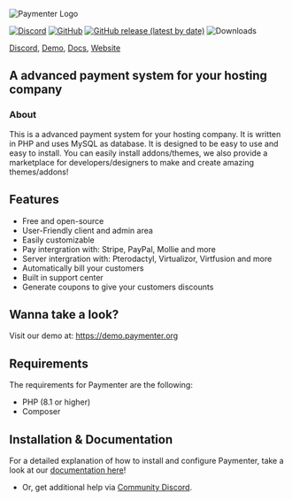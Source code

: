 ![Paymenter Logo](https://cdn.discordapp.com/attachments/935234707015229511/1028031007573680318/unknown.png)

[![Discord](https://img.shields.io/discord/882318291014651924.svg?logo=discord)](https://discord.gg/xB4UUT3XQg)
[![GitHub](https://img.shields.io/github/license/paymenter/paymenter)](https://github.com/Paymenter/paymenter/blob/master/LICENSE)
[![GitHub release (latest by date)](https://img.shields.io/github/v/release/paymenter/paymenter)](https://github.com/Paymenter/paymenter/releases)
![Downloads](https://img.shields.io/github/downloads/paymenter/paymenter/total)

[Discord](https://discord.gg/xB4UUT3XQg), [Demo](https://demo.paymenter.org), [Docs](https://paymenter.org/docs/intro), [Website](https://paymenter.org)

## A advanced payment system for your hosting company
### About

This is a advanced payment system for your hosting company. It is written in PHP and uses MySQL as database. It is designed to be easy to use and easy to install. You can easily install addons/themes, we also provide a marketplace for developers/designers to make and create amazing themes/addons!

## Features
- Free and open-source
- User-Friendly client and admin area
- Easily customizable
- Pay intergration with: Stripe, PayPal, Mollie and more
- Server intergration with: Pterodactyl, Virtualizor, Virtfusion and more
- Automatically bill your customers
- Built in support center
- Generate coupons to give your customers discounts

## Wanna take a look?
Visit our demo at: https://demo.paymenter.org

## Requirements
The requirements for Paymenter are the following:
- PHP (8.1 or higher)
- Composer

## Installation & Documentation
For a detailed explanation of how to install and configure Paymenter, take a look at our [documentation here](https://paymenter.org/docs/intro)!
- Or, get additional help via [Community Discord](https://discord.gg/xB4UUT3XQg).

